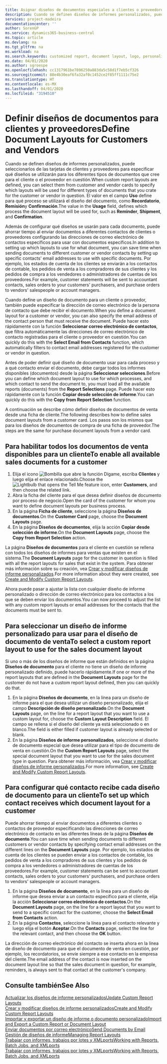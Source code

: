 ```yaml
---
title: Asignar diseños de documentos especiales a clientes o proveedores | Documentos de Microsoft
description: Cuando se definen diseños de informes personalizados, puede seleccionarlos de las tarjetas de clientes y proveedores para especificar que los diseños seleccionados se utilizarán para los documentos que cree para el cliente o el proveedor en cuestión.
services: project-madeira
documentationcenter: ''
author: SorenGP
ms.service: dynamics365-business-central
ms.topic: article
ms.devlang: na
ms.tgt_pltfrm: na
ms.workload: na
ms.search.keywords: customized report, document layout, logo, personalize
ms.date: 04/01/2020
ms.author: sgroespe
ms.openlocfilehash: cc1317961be7896250a883da5c58d1f7eb5cf326
ms.sourcegitcommit: 88e4b30eaf6fa32af0c1452ce2f85ff1111c75e2
ms.translationtype: HT
ms.contentlocale: es-MX
ms.lasthandoff: 04/01/2020
ms.locfileid: "3194510"
---
```

# <a name="define-document-layouts-for-customers-and-vendors"></a><span data-ttu-id="2e9a8-103">Definir diseños de documentos para clientes y proveedores</span><span class="sxs-lookup"><span data-stu-id="2e9a8-103">Define Document Layouts for Customers and Vendors</span></span>
<span data-ttu-id="2e9a8-104">Cuando se definen diseños de informes personalizados, puede seleccionarlos de las tarjetas de clientes y proveedores para especificar qué diseños se utilizarán para los diferentes tipos de documentos que cree para el cliente o el proveedor en cuestión.</span><span class="sxs-lookup"><span data-stu-id="2e9a8-104">When custom report layouts are defined, you can select them from customer and vendor cards to specify which layouts will be used for different types of documents that you crate for the customer or vendor in question.</span></span> <span data-ttu-id="2e9a8-105">El valor en el campo **Uso** define para qué proceso se utilizará el diseño del documento, como **Recordatorio**, **Remisión**y **Confirmación**.</span><span class="sxs-lookup"><span data-stu-id="2e9a8-105">The value in the **Usage** field, defines which process the document layout will be used for, such as **Reminder**, **Shipment**, and **Confirmation**.</span></span>

<span data-ttu-id="2e9a8-106">Además de configurar qué diseños se usarán para cada documento, puede ahorrar tiempo al enviar documentos a diferentes contactos de clientes o proveedores configurando las direcciones de correo electrónico de contactos específicos para usar con documentos específicos.</span><span class="sxs-lookup"><span data-stu-id="2e9a8-106">In addition to setting up which layouts to use for what document, you can save time when sending documents to different customer or vendor contacts by setting up specific contacts' email addresses to use with specific documents.</span></span> <span data-ttu-id="2e9a8-107">Por ejemplo, los estados de cuenta de los clientes se enviarán a los contactos de contable, los pedidos de venta a los compradores de sus clientes y los pedidos de compra a los vendedores o administradores de cuentas de los proveedores.</span><span class="sxs-lookup"><span data-stu-id="2e9a8-107">For example, customer statements will be sent to accountant contacts, sales orders to your customers' purchasers, and purchase orders to vendors' salespeople or account managers.</span></span>

<span data-ttu-id="2e9a8-108">Cuando define un diseño de documento para un cliente o proveedor, también puede especificar la dirección de correo electrónico de la persona de contacto que debe recibir el documento.</span><span class="sxs-lookup"><span data-stu-id="2e9a8-108">When you define a document layout for a customer or vendor, you can also specify the email address of the contact person that must receive the document.</span></span> <span data-ttu-id="2e9a8-109">Puede hacer esto rápidamente con la función **Seleccionar correo electrónico de contactos**, que filtra automáticamente las direcciones de correo electrónico de contacto registradas para el cliente o proveedor en cuestión.</span><span class="sxs-lookup"><span data-stu-id="2e9a8-109">You can quickly do this with the **Select Email from Contacts** function, which automatically filters to contact email addresses registered for the customer or vendor in question.</span></span>

<span data-ttu-id="2e9a8-110">Antes de poder definir qué diseño de documento usar para cada proceso y a qué contacto enviar el documento, debe cargar todos los informes disponibles (documentos) desde la página **Seleccionar selecciones**.</span><span class="sxs-lookup"><span data-stu-id="2e9a8-110">Before you can define which document layout to use for which processes, and which contact to send the document to, you must load all the available reports (documents) from the **Report Selections** page.</span></span> <span data-ttu-id="2e9a8-111">Puede hacer esto rápidamente con la función **Copiar desde selección de informe**.</span><span class="sxs-lookup"><span data-stu-id="2e9a8-111">You can quickly do this with the **Copy from Report Selection** function.</span></span>

<span data-ttu-id="2e9a8-112">A continuación se describe cómo definir diseños de documentos de venta desde una ficha de cliente.</span><span class="sxs-lookup"><span data-stu-id="2e9a8-112">The following describes how to define sales document layouts from a customer card.</span></span> <span data-ttu-id="2e9a8-113">Los pasos son los mismos que para los diseños de documentos de compra de una ficha de proveedor.</span><span class="sxs-lookup"><span data-stu-id="2e9a8-113">The steps are the same for purchase document layouts from a vendor card.</span></span>

## <a name="to-enable-all-available-sales-documents-for-a-customer"></a><span data-ttu-id="2e9a8-114">Para habilitar todos los documentos de venta disponibles para un cliente</span><span class="sxs-lookup"><span data-stu-id="2e9a8-114">To enable all available sales documents for a customer</span></span>
1. <span data-ttu-id="2e9a8-115">Elija el icono ![Bombilla que abre la función Dígame](media/ui-search/search_small.png "Dígame qué desea hacer"), escriba **Clientes** y luego elija el enlace relacionado.</span><span class="sxs-lookup"><span data-stu-id="2e9a8-115">Choose the ![Lightbulb that opens the Tell Me feature](media/ui-search/search_small.png "Tell me what you want to do") icon, enter **Customers**, and then choose the related link.</span></span>
2. <span data-ttu-id="2e9a8-116">Abra la ficha del cliente para el que desea definir diseños de documento por proceso de negocio.</span><span class="sxs-lookup"><span data-stu-id="2e9a8-116">Open the card of the customer for whom you want to define document layouts per business process.</span></span>
3. <span data-ttu-id="2e9a8-117">En la página **Ficha de cliente**, seleccione la página **Diseños de documentos**.</span><span class="sxs-lookup"><span data-stu-id="2e9a8-117">On the **Customer Card** page, choose the **Document Layouts** page.</span></span>
4. <span data-ttu-id="2e9a8-118">En la página **Diseños de documentos**, elija la acción **Copiar desde selección de informe**.</span><span class="sxs-lookup"><span data-stu-id="2e9a8-118">On the **Document Layouts** page, choose the **Copy from Report Selection** action.</span></span>

<span data-ttu-id="2e9a8-119">La página **Diseños de documentos** para el cliente en cuestión se rellena con todos los diseños de informes para ventas que existen en el sistema.</span><span class="sxs-lookup"><span data-stu-id="2e9a8-119">The **Document Layouts** page for the customer in question is filled with all the report layouts for sales that exist in the system.</span></span> <span data-ttu-id="2e9a8-120">Para obtener más información sobre su creación, vea [Crear y modificar diseños de informe personalizados](ui-how-create-custom-report-layout.md).</span><span class="sxs-lookup"><span data-stu-id="2e9a8-120">For more information about they were created, see [Create and Modify Custom Report Layouts](ui-how-create-custom-report-layout.md).</span></span>

<span data-ttu-id="2e9a8-121">Ahora puede pasar a ajustar la lista con cualquier diseño de informe personalizado o dirección de correo electrónico para los contactos a los que se deben enviar los documentos.</span><span class="sxs-lookup"><span data-stu-id="2e9a8-121">You can now proceed to adjust the list with any custom report layouts or email addresses for the contacts that the documents must be sent to.</span></span>

## <a name="to-select-a-custom-report-layout-to-use-for-the-sales-document-layout"></a><span data-ttu-id="2e9a8-122">Para seleccionar un diseño de informe personalizado para usar para el diseño de documento de venta</span><span class="sxs-lookup"><span data-stu-id="2e9a8-122">To select a custom report layout to use for the sales document layout</span></span>
<span data-ttu-id="2e9a8-123">Si uno o más de los diseños de informe que están definidos en la página **Diseños de documento** para el cliente no tiene un diseño de informe personalizado definido, puede hacerlo rápidamente.</span><span class="sxs-lookup"><span data-stu-id="2e9a8-123">If one or more of the report layouts that are defined in the **Document Layouts** page for the customer do not have a custom report layout defined, then you can quickly do that.</span></span>

1. <span data-ttu-id="2e9a8-124">En la página **Diseños de documento**, en la línea para un diseño de informe para el que desea utilizar un diseño personalizado, elija el campo **Descripción de diseño personalizado**.</span><span class="sxs-lookup"><span data-stu-id="2e9a8-124">On the **Document Layouts** page, on the line for a report layout that you want to use a custom layout for, choose the **Custom Layout Description** field.</span></span> <span data-ttu-id="2e9a8-125">El campo se rellena si el diseño del cliente ya está seleccionado o en blanco.</span><span class="sxs-lookup"><span data-stu-id="2e9a8-125">The field is either filled if customer layout is already selected or blank.</span></span>
2. <span data-ttu-id="2e9a8-126">En la página **Diseños de informe personalizados**, seleccione el diseño de documento especial que desea utilizar para el tipo de documento de venta en cuestión.</span><span class="sxs-lookup"><span data-stu-id="2e9a8-126">On the **Custom Report Layouts** page, select the special document layout that you want to use for the sales document type in question.</span></span> <span data-ttu-id="2e9a8-127">Para obtener más información, vea [Crear y modificar diseños de informe personalizados](ui-how-create-custom-report-layout.md).</span><span class="sxs-lookup"><span data-stu-id="2e9a8-127">For more information, see [Create and Modify Custom Report Layouts](ui-how-create-custom-report-layout.md).</span></span>

## <a name="to-set-up-which-contact-receives-which-document-layout-for-a-customer"></a><span data-ttu-id="2e9a8-128">Para configurar qué contacto recibe cada diseño de documento para un cliente</span><span class="sxs-lookup"><span data-stu-id="2e9a8-128">To set up which contact receives which document layout for a customer</span></span>
<span data-ttu-id="2e9a8-129">Puede ahorrar tiempo al enviar documentos a diferentes clientes o contactos de proveedor especificando las direcciones de correo electrónico de contacto en las diferentes líneas de la página **Diseños de documento**.</span><span class="sxs-lookup"><span data-stu-id="2e9a8-129">You can save time when sending documents to different customers or vendor contacts by specifying contact email addresses on the different lines on the **Document Layouts** page.</span></span> <span data-ttu-id="2e9a8-130">Por ejemplo, los estados de cuenta de los clientes se pueden enviar a los contactos de contable, los pedidos de venta a los compradores de sus clientes y los pedidos de compra a los vendedores o administradores de cuentas de los proveedores.</span><span class="sxs-lookup"><span data-stu-id="2e9a8-130">For example, customer statements can be sent to accountant contacts, sales orders to your customers' purchasers, and purchase orders to vendors' salespeople or account managers.</span></span>

1. <span data-ttu-id="2e9a8-131">En la página **Diseños de documento**, en la línea para un diseño de informe que desea enviar a un contacto específico para el cliente, elija la acción **Seleccionar correo electrónico de contactos**.</span><span class="sxs-lookup"><span data-stu-id="2e9a8-131">On the **Document Layouts** page, on the line for a report layout that you want to send to a specific contact for the customer, choose the **Select Email from Contacts** action.</span></span>
2. <span data-ttu-id="2e9a8-132">En la página **Contactos**, seleccione la línea para el contacto relevante y luego elija el botón **Aceptar**.</span><span class="sxs-lookup"><span data-stu-id="2e9a8-132">On the **Contacts** page, select the line for the relevant contact, and then choose the **OK** button.</span></span>

<span data-ttu-id="2e9a8-133">La dirección de correo electrónico del contacto se inserta ahora en la línea de diseño de documento para que el documento de venta en cuestión, por ejemplo, los recordatorios, se envíe siempre a ese contacto en la empresa del cliente.</span><span class="sxs-lookup"><span data-stu-id="2e9a8-133">The email address of the contact is now inserted on the document layout line so that the sales document in question, for example, reminders, is always sent to that contact at the customer's company.</span></span>

## <a name="see-also"></a><span data-ttu-id="2e9a8-134">Consulte también</span><span class="sxs-lookup"><span data-stu-id="2e9a8-134">See Also</span></span>  
[<span data-ttu-id="2e9a8-135">Actualizar los diseños de informe personalizados</span><span class="sxs-lookup"><span data-stu-id="2e9a8-135">Update Custom Report Layouts</span></span>](ui-update-report-layouts.md)  
[<span data-ttu-id="2e9a8-136">Crear y modificar diseños de informe personalizados</span><span class="sxs-lookup"><span data-stu-id="2e9a8-136">Create and Modify Custom Report Layouts</span></span>](ui-how-create-custom-report-layout.md)  
[<span data-ttu-id="2e9a8-137">Importar y exportar un diseño de informe o documento personalizado</span><span class="sxs-lookup"><span data-stu-id="2e9a8-137">Import and Export a Custom Report or Document Layout</span></span>](ui-how-import-and-export-report-layout.md)  
[<span data-ttu-id="2e9a8-138">Enviar documentos por correo electrónico</span><span class="sxs-lookup"><span data-stu-id="2e9a8-138">Send Documents by Email</span></span>](ui-how-send-documents-email.md)  
[<span data-ttu-id="2e9a8-139">Gestión de diseños de informe</span><span class="sxs-lookup"><span data-stu-id="2e9a8-139">Managing Report Layouts</span></span>](ui-manage-report-layouts.md)  
[<span data-ttu-id="2e9a8-140">Trabajar con informes, trabajos por lotes y XMLports</span><span class="sxs-lookup"><span data-stu-id="2e9a8-140">Working with Reports, Batch Jobs, and XMLports</span></span>](ui-work-report.md)  
[<span data-ttu-id="2e9a8-141">Trabajar con informes, trabajos por lotes y XMLports</span><span class="sxs-lookup"><span data-stu-id="2e9a8-141">Working with Reports, Batch Jobs, and XMLports</span></span>](ui-work-report.md)  
